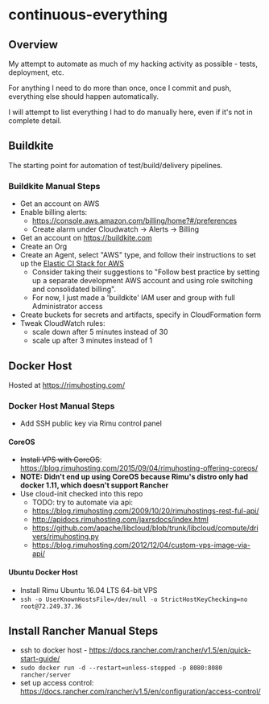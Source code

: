 # continuous-everything

## Overview

My attempt to automate as much of my hacking activity as possible - tests, deployment, etc.

For anything I need to do more than once, once I commit and push, everything else should happen automatically. 

I will attempt to list everything I had to do manually here, even if it's not in complete detail.
 
## Buildkite

The starting point for automation of test/build/delivery pipelines.

### Buildkite Manual Steps

* Get an account on AWS
* Enable billing alerts:
  * https://console.aws.amazon.com/billing/home?#/preferences
  * Create alarm under Cloudwatch -> Alerts -> Billing
* Get an account on https://buildkite.com
* Create an Org
* Create an Agent, select "AWS" type, and follow their instructions to set up
  the [Elastic CI Stack for AWS](https://github.com/buildkite/elastic-ci-stack-for-aws)
  * Consider taking their suggestions to "Follow best practice by setting up a separate development AWS account and using
    role switching and consolidated billing".
  * For now, I just made a 'buildkite' IAM user and group with full
    Administrator access
* Create buckets for secrets and artifacts, specify in CloudFormation form
* Tweak CloudWatch rules:
  * scale down after 5 minutes instead of 30
  * scale up after 3 minutes instead of 1

## Docker Host

Hosted at https://rimuhosting.com/

### Docker Host Manual Steps

* Add SSH public key via Rimu control panel

#### CoreOS
* ~~Install VPS with CoreOS~~: https://blog.rimuhosting.com/2015/09/04/rimuhosting-offering-coreos/
* **NOTE: Didn't end up using CoreOS because Rimu's distro only had docker 1.11, which doesn't support Rancher**
* Use cloud-init checked into this repo
  * TODO: try to automate via api:
  * https://blog.rimuhosting.com/2009/10/20/rimuhostings-rest-ful-api/
  * http://apidocs.rimuhosting.com/jaxrsdocs/index.html
  * https://github.com/apache/libcloud/blob/trunk/libcloud/compute/drivers/rimuhosting.py
  * https://blog.rimuhosting.com/2012/12/04/custom-vps-image-via-api/

#### Ubuntu Docker Host

* Install Rimu Ubuntu 16.04 LTS 64-bit VPS
* `ssh -o UserKnownHostsFile=/dev/null -o StrictHostKeyChecking=no root@72.249.37.36`

## Install Rancher Manual Steps

* ssh to docker host - https://docs.rancher.com/rancher/v1.5/en/quick-start-guide/
* `sudo docker run -d --restart=unless-stopped -p 8080:8080 rancher/server`
* set up access control: https://docs.rancher.com/rancher/v1.5/en/configuration/access-control/


